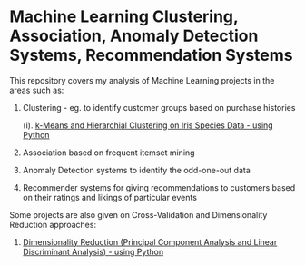 # Machine Learning Clustering, Association, Anomaly Detection Systems, Recommendation Systems


This repository covers my analysis of Machine Learning projects in the areas such as: 
1. Clustering - eg. to identify customer groups based on purchase histories

      (i).  [k-Means and Hierarchial Clustering on Iris Species Data - using Python](http://nbviewer.jupyter.org/github/sinju-pau/Machine-Learning-Clustering-Association-Recommender-systems/blob/master/ClusteringIrisData.ipynb)



2. Association based on frequent itemset mining 
3. Anomaly Detection systems to identify the odd-one-out data
4. Recommender systems for giving recommendations to customers based on their ratings and likings of particular events

Some projects are also given on Cross-Validation and Dimensionality Reduction approaches:

1.  [Dimensionality Reduction (Principal Component Analysis and Linear Discriminant Analysis) - using Python](http://nbviewer.jupyter.org/github/sinju-pau/Machine-Learning-Clustering-Association-Recommender-systems/blob/master/DimensionalityReduction.ipynb)




